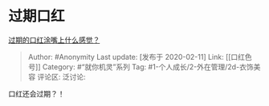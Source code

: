 # 过期口红
[过期的口红涂嘴上什么感觉？](https://www.zhihu.com/question/367772944/answer/1010015852)

> Author: #Anonymity
> Last update: [发布于 2020-02-11]
> Link: [[口红色号]]
> Category: #“就你机灵”系列
> Tag: #1-个人成长/2-外在管理/2d-衣饰美容
> 评论区:
> 泛讨论:

口红还会过期？！
